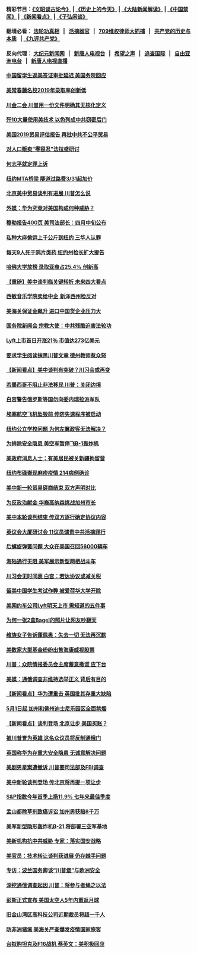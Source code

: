#### 精彩节目：[《文昭谈古论今》](http://134.209.198.168/wenzhao) | [《历史上的今天》](http://134.209.198.168/today-in-history) | [《大陆新闻解读》](http://134.209.198.168/ntdtv-comedy) | [《中国禁闻》](http://134.209.198.168/ntdtv-news) | [《新闻看点》](http://134.209.198.168/news-insight) | [《子弘闲谈》](http://134.209.198.168/zihongxiantan/) 

  #### 翻墙必看： [法轮功真相](http://134.209.198.168:10000/videos/truth.html) &nbsp;&nbsp;|&nbsp;&nbsp; [活摘器官](http://134.209.198.168:10000/videos/res/Organs/) &nbsp;&nbsp;|&nbsp;&nbsp; [709维权律师大抓捕](http://134.209.198.168:10000/videos/709/) &nbsp;&nbsp;|&nbsp;&nbsp; [共产党的历史与本质](http://134.209.198.168:10000/videos/ccp.html) &nbsp;&nbsp;| [《九评共产党》](http://134.209.198.168:10000/videos/jiuping/) 

#### 反向代理： [大纪元新闻网](http://134.209.198.168:10080/) &nbsp;&nbsp;|&nbsp;&nbsp; [新唐人电视台](http://134.209.198.168:8000/) &nbsp;&nbsp;|&nbsp;&nbsp; [希望之声](http://134.209.198.168:8200/) &nbsp;&nbsp;|&nbsp;&nbsp; [追查国际](http://134.209.198.168:10010/) &nbsp;&nbsp;|&nbsp;&nbsp; [自由亚洲电台](http://134.209.198.168:9800/) &nbsp;&nbsp;|&nbsp;&nbsp; [新唐人电视直播](http://134.209.198.168/) 

#### [中国留学生返美签证审批延迟 美国务院回应](../pages/nsc412/n11151314.md?t=03302137) 

#### [美常春藤名校2019年录取率创新低](../pages/nsc412/n11151277.md?t=03302137) 

#### [川金二会 川普用一份文件明确其无核化定义](../pages/nsc412/n11151140.md?t=03302137) 

#### [歼10大量使用美技术 以色列成中共窃密后门](../pages/nsc412/n11143429.md?t=03302137) 

#### [美国2019贸易评估报告 再批中共不公平贸易](../pages/nsc412/n11150818.md?t=03302137) 

#### [对人口贩卖“零容忍”法拉盛研讨](../pages/nsc412/n11150877.md?t=03302137) 

#### [何志平就定罪上诉](../pages/nsc412/n11150869.md?t=03302137) 

#### [纽约MTA桥梁 隧道过路费3/31起加价](../pages/nsc412/n11150854.md?t=03302137) 

#### [北京美中贸易谈判有进展 川普怎么说](../pages/nsc412/n11150224.md?t=03302137) 

#### [外媒：华为究竟对美国构成何种威胁？](../pages/nsc412/n11149562.md?t=03302137) 

#### [穆勒报告400页 美司法部长：四月中旬公布](../pages/nsc412/n11150091.md?t=03302137) 

#### [私种大麻偷运上千公斤到纽约 三华人认罪](../pages/nsc412/n11148686.md?t=03302137) 

#### [每天9人死于鸦片类药 纽约州检长扩大提告](../pages/nsc412/n11148700.md?t=03302137) 

#### [哈佛大学放榜 录取亚裔占25.4% 创新高](../pages/nsc412/n11149841.md?t=03302137) 

#### [【重磅】美中谈判临关键转折 未来四大看点](../pages/nsc412/n11149718.md?t=03302137) 

#### [西敏音乐学院卖给中企 新泽西州检反对](../pages/nsc412/n11149680.md?t=03302137) 

#### [美海关保证金飙升 进口中国货企业压力大](../pages/nsc412/n11149090.md?t=03302137) 

#### [国务院新闻会 宗教大使：中共残酷迫害法轮功](../pages/nsc412/n11149870.md?t=03302137) 

#### [Lyft上市首日开涨21％ 市值达273亿美元](../pages/nsc412/n11149695.md?t=03302137) 

#### [要求学生阅读抹黑川普文章 德州教师惹众怒](../pages/nsc412/n11149736.md?t=03302137) 

#### [【新闻看点】美中谈判有突破？川习会或再变](../pages/nsc412/n11149469.md?t=03302137) 

#### [若墨西哥不阻止非法移民 川普：关闭边境](../pages/nsc412/n11149488.md?t=03302137) 

#### [白宫警告俄罗斯等国勿向委内瑞拉派军队](../pages/nsc412/n11149658.md?t=03302137) 

#### [埃塞航空飞机坠毁前 传防失速程序被启动](../pages/nsc412/n11149281.md?t=03302137) 

#### [纽约公立学校问题 为何左翼政客无法解决？](../pages/nsc412/n11148665.md?t=03302137) 

#### [为排除安全隐患 美空军暂停飞B-1轰炸机](../pages/nsc412/n11149312.md?t=03302137) 

#### [美政府消息人士：有美居民被关新疆拘留营](../pages/nsc412/n11149339.md?t=03302137) 

#### [纽约布碌崙现麻疹疫情 214病例确诊](../pages/nsc412/n11148696.md?t=03302137) 

#### [美中新一轮贸易磋商结束 双方声明对比](../pages/nsc412/n11149183.md?t=03302137) 

#### [为反政治献金 华裔高纳森挑战加州市长](../pages/nsc412/n11147254.md?t=03302137) 

#### [美中本轮谈判结束 传双方逐行确定协议内容](../pages/nsc412/n11148669.md?t=03302137) 

#### [英议会大厦研讨会 11议员谴责中共活摘罪行](../pages/nsc412/n11147307.md?t=03302137) 

#### [后螺旋弹簧问题 大众在美国召回56000辆车](../pages/nsc412/n11148541.md?t=03302137) 

#### [海陆通行无阻 美军展示新型两栖战斗车](../pages/nsc412/n11148536.md?t=03302137) 

#### [川习会无时间表 白宫：若达协议或减关税](../pages/nsc412/n11147333.md?t=03302137) 

#### [留美中国学生考试作弊 被爱荷华大学开除](../pages/nsc412/n11147726.md?t=03302137) 

#### [美网约车公司Lyft明天上市 需知道的五件事](../pages/nsc412/n11147465.md?t=03302137) 

#### [为何一张2盒Bagel的照片让网友吵翻天](../pages/nsc412/n11147104.md?t=03302137) 

#### [维族女子告诉蓬佩奥：失去一切 无法再沉默](../pages/nsc412/n11135743.md?t=03302137) 

#### [美数家大型基金纷纷出售海康威视股票](../pages/nsc412/n11147111.md?t=03302137) 

#### [川普：众院情报委员会主席蓄意撒谎 应下台](../pages/nsc412/n11146907.md?t=03302137) 

#### [美媒：通俄调查非维持选举正义 背后有目的](../pages/nsc412/n11147110.md?t=03302137) 

#### [【新闻看点】华为遭重击 英国批其存重大缺陷](../pages/nsc412/n11146848.md?t=03302137) 

#### [5月1日起 加州和佛州迪士尼乐园区全面禁烟](../pages/nsc412/n11147050.md?t=03302137) 

#### [【新闻看点】谈判登场 北京让步 美国买账？](../pages/nsc412/n11146749.md?t=03302137) 

#### [被川普誉为英雄 这名众议员将反制通俄门](../pages/nsc412/n11146995.md?t=03302137) 

#### [英国称华为存重大安全隐患 无诚意解决问题](../pages/nsc412/n11146736.md?t=03302137) 

#### [美剧男星案遭撤诉 川普要司法部及FBI调查](../pages/nsc412/n11146727.md?t=03302137) 

#### [美中新轮谈判登场 传北京将再提一项让步](../pages/nsc412/n11146711.md?t=03302137) 

#### [S&P指数今年首季上扬11.9% 七年来最佳季度](../pages/nsc412/n11146536.md?t=03302137) 

#### [孟山都除草剂致癌诉讼 加州男获赔8千万](../pages/nsc412/n11146396.md?t=03302137) 

#### [美军新型隐形轰炸机B-21 将部署三空军基地](../pages/nsc412/n11146075.md?t=03302137) 

#### [美新机构抗中共威胁 专家：落实国安战略](../pages/nsc412/n11145499.md?t=03302137) 

#### [美官员：技术转让谈判获进展 仍存棘手问题](../pages/nsc412/n11145018.md?t=03302137) 

#### [专访：波兰国务卿谈“川普堡”与欧洲安全](../pages/nsc412/n11144470.md?t=03302137) 

#### [深挖通俄调查起因 川普：将参与者绳之以法](../pages/nsc412/n11145123.md?t=03302137) 

#### [彭斯正式宣布 美国太空人5年内重返月球](../pages/nsc412/n11145527.md?t=03302137) 

#### [旧金山湾区高科技公司近期裁员将超一千人](../pages/nsc412/n11145316.md?t=03302137) 

#### [防非洲猪瘟 美海关严查爆发疫情国家旅客](../pages/nsc412/n11144861.md?t=03302137) 

#### [台拟购坦克及F16战机 蔡英文：美积极回应](../pages/nsc412/n11144759.md?t=03302137) 

